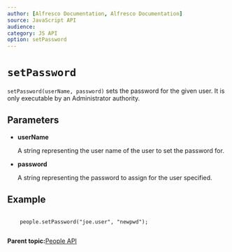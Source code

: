 ```yaml
---
author: [Alfresco Documentation, Alfresco Documentation]
source: JavaScript API
audience: 
category: JS API
option: setPassword
---
```


# `setPassword`

`setPassword(userName, password)` sets the password for the given user. It is only executable by an Administrator authority.

## Parameters

-   **userName**

    A string representing the user name of the user to set the password for.

-   **password**

    A string representing the password to assign for the user specified.


## Example

```

    people.setPassword("joe.user", "newpwd");        
      
```

**Parent topic:**[People API](../references/API-JS-People.md)

